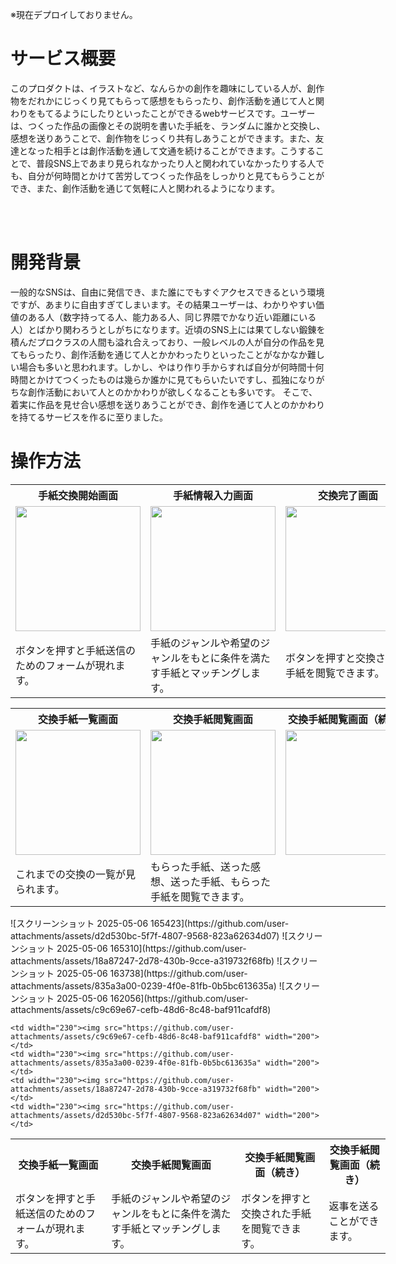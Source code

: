 


※現在デプロイしておりません。

# サービス概要
このプロダクトは、イラストなど、なんらかの創作を趣味にしている人が、創作物をだれかにじっくり見てもらって感想をもらったり、創作活動を通じて人と関わりをもてるようにしたりといったことができるwebサービスです。ユーザーは、つくった作品の画像とその説明を書いた手紙を、ランダムに誰かと交換し、感想を送りあうことで、創作物をじっくり共有しあうことができます。また、友達となった相手とは創作活動を通して文通を続けることができます。こうすることで、普段SNS上であまり見られなかったり人と関われていなかったりする人でも、自分が何時間とかけて苦労してつくった作品をしっかりと見てもらうことができ、また、創作活動を通じて気軽に人と関われるようになります。

<br>
<br>

# 開発背景
一般的なSNSは、自由に発信でき、また誰にでもすぐアクセスできるという環境ですが、あまりに自由すぎてしまいます。その結果ユーザーは、わかりやすい価値のある人（数字持ってる人、能力ある人、同じ界隈でかなり近い距離にいる人）とばかり関わろうとしがちになります。近頃のSNS上には果てしない鍛錬を積んだプロクラスの人間も溢れ合えっており、一般レベルの人が自分の作品を見てもらったり、創作活動を通じて人とかかわったりといったことがなかなか難しい場合も多いと思われます。しかし、やはり作り手からすれば自分が何時間十何時間とかけてつくったものは幾らか誰かに見てもらいたいですし、孤独になりがちな創作活動において人とのかかわりが欲しくなることも多いです。
そこで、着実に作品を見せ合い感想を送りあうことができ、創作を通じて人とのかかわりを持てるサービスを作るに至りました。

# 操作方法

<table style="table-layout: fixed; width: 600;">
  <tr>
    <th>手紙交換開始画面</th>
    <th>手紙情報入力画面</th>
    <th>交換完了画面</th>
    <th>交換手紙閲覧画面</th>
  </tr>

  <tr>
    <td width="230"><img src="https://github.com/user-attachments/assets/4783f7ee-95f5-495c-8fc2-65917b25d17a" width="200"></td>
    <td width="230"><img src="https://github.com/user-attachments/assets/00eaf1ff-0545-4d81-a398-ef571a6156ce" width="200"></td>
    <td width="230"><img src="https://github.com/user-attachments/assets/ef69490e-6246-4587-958e-e985dc0b0500" width="200"></td>
    <td width="230"><img src="https://github.com/user-attachments/assets/684d3895-4790-4337-82cd-6aac273789e5" width="200"></td>
  </tr>

  <tr>
    <td>ボタンを押すと手紙送信のためのフォームが現れます。</td>
    <td>手紙のジャンルや希望のジャンルをもとに条件を満たす手紙とマッチングします。</td>
    <td>ボタンを押すと交換された手紙を閲覧できます。</td>
    <td>返事を送ることができます。</td>
  </tr>
</table>

<table style="table-layout: fixed; width: 600;">
  <tr>
    <th>交換手紙一覧画面</th>
    <th>交換手紙閲覧画面</th>
    <th>交換手紙閲覧画面（続き）</th>
    <th>交換手紙閲覧画面（続き）</th>
  </tr>

  <tr>
    <td width="230"><img src="https://github.com/user-attachments/assets/6afd0157-463f-4133-84b3-65018b314c44" width="200"></td>
    <td width="230"><img src="https://github.com/user-attachments/assets/daea37a2-635f-46b7-9885-5b0047a928c2" width="200"></td>
    <td width="230"><img src="https://github.com/user-attachments/assets/36f337cc-0874-4e5c-a889-689f646a30bf" width="200"></td>
    <td width="230"><img src="https://github.com/user-attachments/assets/11813aff-7032-49d0-8eea-a0062df7580f" width="200"></td>
  </tr>

  <tr>
    <td>これまでの交換の一覧が見られます。</td>
    <td>もらった手紙、送った感想、送った手紙、もらった手紙を閲覧できます。</td>
    <td></td>
    <td></td>
  </tr>
</table>


<table style="table-layout: fixed; width: 600;">
  <tr>
    <th>交換手紙一覧画面</th>
    <th>交換手紙閲覧画面</th>
    <th>交換手紙閲覧画面（続き）</th>
    <th>交換手紙閲覧画面（続き）</th>
  </tr>

  <tr>
   ![スクリーンショット 2025-05-06 165423](https://github.com/user-attachments/assets/d2d530bc-5f7f-4807-9568-823a62634d07)
![スクリーンショット 2025-05-06 165310](https://github.com/user-attachments/assets/18a87247-2d78-430b-9cce-a319732f68fb)
![スクリーンショット 2025-05-06 163738](https://github.com/user-attachments/assets/835a3a00-0239-4f0e-81fb-0b5bc613635a)
![スクリーンショット 2025-05-06 162056](https://github.com/user-attachments/assets/c9c69e67-cefb-48d6-8c48-baf911cafdf8)


    <td width="230"><img src="https://github.com/user-attachments/assets/c9c69e67-cefb-48d6-8c48-baf911cafdf8" width="200"></td>
    <td width="230"><img src="https://github.com/user-attachments/assets/835a3a00-0239-4f0e-81fb-0b5bc613635a" width="200"></td>
    <td width="230"><img src="https://github.com/user-attachments/assets/18a87247-2d78-430b-9cce-a319732f68fb" width="200"></td>
    <td width="230"><img src="https://github.com/user-attachments/assets/d2d530bc-5f7f-4807-9568-823a62634d07" width="200"></td>
  </tr>

  <tr>
    <td>ボタンを押すと手紙送信のためのフォームが現れます。</td>
    <td>手紙のジャンルや希望のジャンルをもとに条件を満たす手紙とマッチングします。</td>
    <td>ボタンを押すと交換された手紙を閲覧できます。</td>
    <td>返事を送ることができます。</td>
  </tr>
</table>
